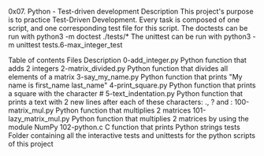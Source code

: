 0x07. Python - Test-driven development
Description
This project's purpose is to practice Test-Driven Development. Every task is composed of one script, and one corresponding test file for this script. The doctests can be run with python3 -m doctest ./tests/* The unittest can be run with python3 -m unittest tests.6-max_integer_test

Table of contents
Files	Description
0-add_integer.py	Python function that adds 2 integers
2-matrix_divided.py	Python function that divides all elements of a matrix
3-say_my_name.py	Python function that prints "My name is first_name last_name"
4-print_square.py	Python function that prints a square with the character #
5-text_indentation.py	Python function that prints a text with 2 new lines after each of these characters: ., ? and :
100-matrix_mul.py	Python function that multiplies 2 matrices
101-lazy_matrix_mul.py	Python function that multiplies 2 matrices by using the module NumPy
102-python.c	C function that prints Python strings
tests	Folder containing all the interactive tests and unittests for the python scripts of this project